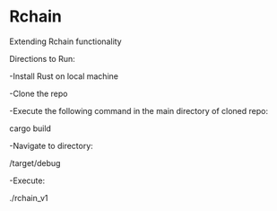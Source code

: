 # Rchain
Extending Rchain functionality

Directions to Run:

-Install Rust on local machine

-Clone the repo

-Execute the following command in the main directory of cloned repo:

cargo build

-Navigate to directory:

/target/debug

-Execute:

./rchain_v1
